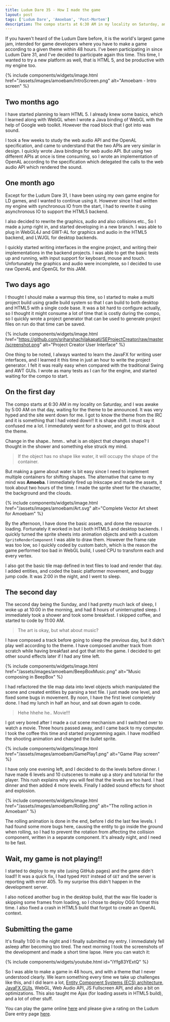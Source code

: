 ```yaml
---
title: Ludum Dare 35 - How I made the game
layout: post
tags: ['Ludum Dare', 'Amoebam', 'Post-Mortem']
description: The compo starts at 6:30 AM in my locality on Saturday, and I was awake by 5:00 AM on that day, waiting for the theme to be announced. It was very hyped and the site went down for me. I got to know the theme from the IRC and it is something that I had voted down!! It is shape shift. I must say it confused me a lot. I immediately went for a shower, and got to think about the theme.
---
```


If you haven't heard of the Ludum Dare before, it is the world's largest game jam, intended for game developers where you have to make a game according to a given theme within 48 hours. I've been participating in since Ludum Dare 31, and I've decided to participate again this time. This time, I wanted to try a new platform as well, that is HTML 5, and be productive with my engine too.

{% include components/widgets/image.html href="/assets/images/amoebam/IntroScreen.png" alt="Amoebam - Intro screen" %}

## Two months ago

I have started planning to learn HTML 5. I already knew some basics, which I learned along with WebGL when I wrote a Java binding of WebGL with the help of Google web toolkit. However the road block that I got into was sound.

I took a few weeks to study the web audio API and the OpenAL specification, and came to understand that the two APIs are very similar in design. I quickly wrote Java bindings for web audio API. But using two different APIs at once is time consuming, so I wrote an implementation of OpenAL according to the specification which delegated the calls to the web audio API which rendered the sound.

## One month ago

Except for the Ludum Dare 31, I have been using my own game engine for LD games, and I wanted to continue using it. However since I had written my engine with synchronous IO from the start, I had to rewrite it using asynchronous IO to support the HTML5 backend.

I also decided to rewrite the graphics, audio and also collisions etc., So I made a jump right in, and started developing in a new branch. I was able to plug in WebGL4J and GWT-AL for graphics and audio in the HTML5 backend, and LWJGL for desktop backends.

I quickly started writing interfaces in the engine project, and writing their implementations in the backend projects. I was able to get the basic tests up and running, with input support for keyboard, mouse and touch. Unfortunately the graphics and audio were incomplete, so I decided to use raw OpenAL and OpenGL for this JAM.

## Two days ago

I thought I should make a warmup this time, so I started to make a multi project build using gradle build system so that I can build to both desktop and HTML5 with a single code base. It was a bit hard to configure actually, so I thought it might consume a lot of time that is costly during the compo, so I quickly wrote a project generator that can be used to generate project files on run do that time can be saved.

{% include components/widgets/image.html href="https://github.com/sriharshachilakapati/SEProjectCreator/raw/master/screenshot.png" alt="Project Creator User Interface" %}

One thing to be noted, I always wanted to learn the JavaFX for writing user interfaces, and I learned it this time in just an hour to write the project generator. I felt it was really easy when compared with the traditional Swing and AWT GUIs. I wrote as many tests as I can for the engine, and started waiting for the compo to start.

## On the first day

The compo starts at 6:30 AM in my locality on Saturday, and I was awake by 5:00 AM on that day, waiting for the theme to be announced. It was very hyped and the site went down for me. I got to know the theme from the IRC and it is something that I had voted down!! It is shape shift. I must say it confused me a lot. I immediately went for a shower, and got to think about the theme.

Change in the shape.. hmm.. what is an object that changes shape? I thought in the shower and something else struck my mind.

> If the object has no shape like water, it will occupy the shape of the container.

But making a game about water is bit easy since I need to implement multiple containers for shifting shapes. The alternative that came to my mind was **Amoeba**. I immediately fired up Inkscape and made the assets, it took about two hours of the time. I made the sprite sheet for the character, the background and the clouds.

{% include components/widgets/image.html href="/assets/images/amoebam/Art.svg" alt="Complete Vector Art sheet for Amoebam" %}

By the afternoon, I have done the basic assets, and done the resource loading. Fortunately it worked in but l both HTML5 and desktop backends. I quickly turned the sprite sheets into animation objects and with a custom `SpriteRenderComponent` I was able to draw them. However the frame rate was too low, so I quickly coded by custom batch, which is the reason the game performed too bad in WebGL build, I used CPU to transform each and every vertex.

I also got the basic tile map defined in text files to load and render that day. I added entities, and coded the basic platformer movement, and buggy jump code. It was 2:00 in the night, and I went to sleep.

## The second day

The second day being the Sunday, and I had pretty much lack of sleep, I woke up at 10:00 in the morning, and had 8 hours of uninterrupted sleep. I immediately took a shower and took some breakfast. I skipped coffee, and started to code by 11:00 AM.

> The art is okay, but what about music?

I have composed a track before going to sleep the previous day, but it didn't play well according to the theme. I have composed another track from scratch while having breakfast and got that into the game. I decided to get other sound effects later if I had any time left.

{% include components/widgets/image.html href="/assets/images/amoebam/BeepBoxMusic.png" alt="Music composing in BeepBox" %}

I had refactored the tile map data into level objects which manipulated the scene and created entities by parsing a text file. I just made one level, and fixed some bugs in movement. By noon, I have the first level completely done. I had my lunch in half an hour, and sat down again to code.

> Hehe hhehe he.. Movie!!!

I got very bored after I made a cut scene mechanism and I switched over to watch a movie. Three hours passed away, and I came back to my computer. I took the coffee this time and started programming again. I have modified the shooting animation and changed the bullet sprite.

{% include components/widgets/image.html href="/assets/images/amoebam/GamePlay1.png" alt="Game Play screen" %}

I have only one evening left, and I decided to do the levels before dinner. I have made 6 levels and 10 cutscenes to make up a story and tutorial for the player. This rush explains why you will feel that the levels are too hard. I had dinner and then added 4 more levels. Finally I added sound effects for shoot and explosion.

{% include components/widgets/image.html href="/assets/images/amoebam/Rolling.png" alt="The rolling action in Amoebam" %}

The rolling animation is done in the end, before I did the last few levels. I had found some more bugs here, causing the entity to go inside the ground when rolling, so I had to prevent the rotation from affecting the collision component, written in a separate component. It's already night, and I need to be fast.

## Wait, my game is not playing!!

I started to deploy to my site (using GitHub pages) and the game didn't load!! It was a quick fix, I had typed `POST` instead of `GET` and the server is reporting with error 405. To my surprise this didn't happen in the development server.

I also noticed another bug in the desktop build, that the wav file loader is skipping some frames from loading, so I chose to deploy OGG format this time. I also fixed a crash in HTML5 build that forgot to create an OpenAL context.

## Submitting the game

It's finally 1:00 in the night and I finally submitted my entry. I immediately fell asleep after becoming too tired. The next morning I took the screenshots of the development and made a short time lapse. Here you can watch it:

{% include components/widgets/youtube.html id="iYfg83YExtQ" %}

So I was able to make a game in 48 hours, and with a theme that I never understood clearly. We learn something every time we take up challenges like this, and I did learn a lot, [Entity Component Systems (ECS) architecture](http://gameprogrammingpatterns.com/component.html), [JavaFX GUIs](http://zetcode.com/gui/javafx/), WebGL, Web Audio API, JS Fullscreen API, and also a bit on optimizations. This also taught me Ajax (for loading assets in HTML5 build), and a lot of other stuff.

You can play the game online [here](http://goharsha.com/Amoebam/) and please give a rating on the Ludum Dare entry page [here](http://ludumdare.com/compo/ludum-dare-35/?action=preview&uid=22490).
